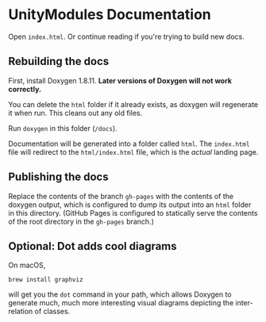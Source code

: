 # UnityModules Documentation

Open `index.html`. Or continue reading if you're trying to build new docs.

## Rebuilding the docs

First, install Doxygen 1.8.11. **Later versions of Doxygen will not work correctly.**

You can delete the `html` folder if it already exists, as doxygen will regenerate it when run. This cleans out any old files.

Run `doxygen` in this folder (`/docs`).

Documentation will be generated into a folder called `html`. The `index.html` file will redirect to the `html/index.html` file, which is the *actual* landing page.

## Publishing the docs

Replace the contents of the branch `gh-pages` with the contents of the doxygen output, which is configured to dump its output into an `html` folder in this directory. (GitHub Pages is configured to statically serve the contents of the root directory in the `gh-pages` branch.)

## Optional: Dot adds cool diagrams

On macOS,
```
brew install graphviz
```
will get you the `dot` command in your path, which allows Doxygen to generate
much, much more interesting visual diagrams depicting the inter-relation of
classes.